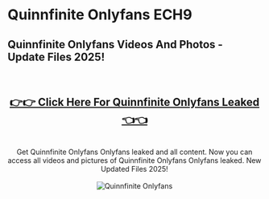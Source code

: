 # Quinnfinite Onlyfans ECH9

<h2>Quinnfinite Onlyfans Videos And Photos - Update Files 2025!</h2>
<br>
<div align="center">
<h2><a href="https://213.232.235.80/live/video.php?q=quinnfinite-onlyfans" rel="nofollow">👉👉 Click Here For Quinnfinite Onlyfans Leaked 👈👈</a></h2>

<br>
Get Quinnfinite Onlyfans Onlyfans leaked and all content. Now you can access all videos and pictures of Quinnfinite Onlyfans Onlyfans leaked. New Updated Files 2025!
<br>
<br>
<a href="https://213.232.235.80/live/video.php?q=quinnfinite-onlyfans" rel="nofollow" data-target="animated-image.originalLink"><img src="https://i.imgur.com/dJHk4Zq.gif" alt="Quinnfinite Onlyfans" style="max-width: 100%; display: inline-block;" data-target="animated-image.originalImage"></a>
</div>
<br>